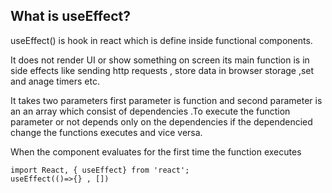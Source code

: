 ## What is useEffect?
useEffect() is hook in react which is define inside functional components.

It does not render UI or show something on screen its main function is in side effects like sending http requests , store data in browser storage ,set and anage timers etc.

 It takes two parameters first parameter is function and second parameter is an an array which consist of dependencies .To execute the function parameter or not depends only on the dependencies if the dependencied change the functions executes and vice versa.

 When the component evaluates for the first time the function executes
```
import React, { useEffect} from 'react';
useEffect(()=>{} , [])
```
